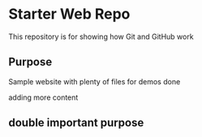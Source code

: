 # Starter Web Repo

This repository is for showing how Git and GitHub work

## Purpose

Sample website with plenty of files for demos
done

adding more content


## double important purpose